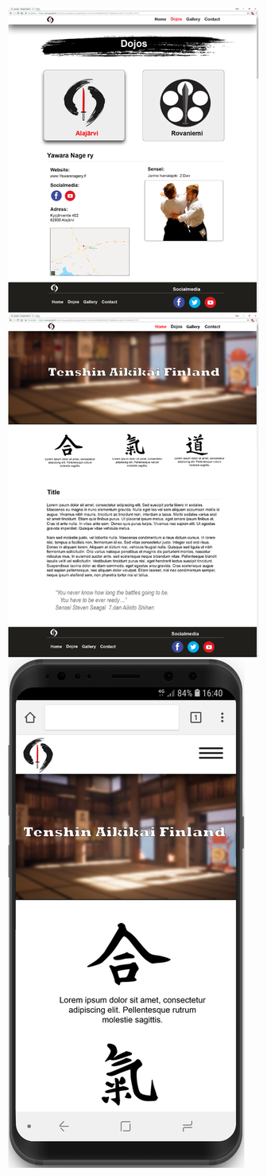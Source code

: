 ![alt text](https://github.com/L4550/Portfolio/blob/master/Web_layouts/Content.png "Logo Title Text 1")
![alt text](https://github.com/L4550/Portfolio/blob/master/Web_layouts/Frontsite.png "Logo Title Text 1")
![alt text](https://github.com/L4550/Portfolio/blob/master/Web_layouts/Mobile.png "Logo Title Text 1")
